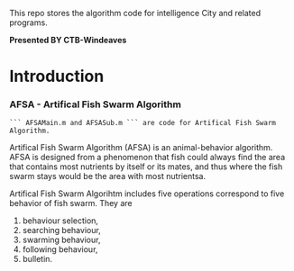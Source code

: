 This repo stores the algorithm code for intelligence City and related programs.

<b> Presented BY CTB-Windeaves </b> 


# Introduction

### AFSA - Artifical Fish Swarm Algorithm
    ``` AFSAMain.m and AFSASub.m ``` are code for Artifical Fish Swarm Algorithm.

Artifical Fish Swarm Algorithm (AFSA) is an animal-behavior algorithm. AFSA is designed from a phenomenon that fish could always find the area that contains most nutrients by itself or its mates, and thus where the fish swarm stays would be the area with most nutrientsa. 

Artifical Fish Swarm Algorihtm includes five operations correspond to five behavior of fish swarm. They are 
1. behaviour selection, 
2. searching behaviour, 
3. swarming behaviour, 
4. following behaviour,
5. bulletin. 